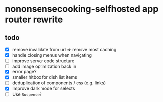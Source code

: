 # nononsensecooking-selfhosted app router rewrite

## todo

- [x] remove invalidate from url => remove most caching
- [x] handle closing menus when navigating
- [ ] improve server code structure
- [ ] add image optimization back in
- [x] error page?
- [x] smaller hitbox for dish list items
- [ ] deduplication of components / css (e.g. links)
- [x] Improve dark mode for selects
- [ ] Use `Suspense`?
